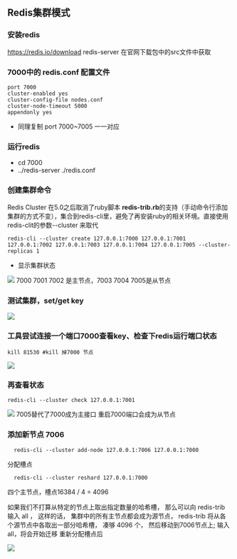 ## Redis集群模式
### 安装redis
https://redis.io/download
redis-server 在官网下载包中的src文件中获取


### 7000中的 redis.conf 配置文件
~~~
port 7000
cluster-enabled yes
cluster-config-file nodes.conf
cluster-node-timeout 5000
appendonly yes
~~~

- 同理复制 port 7000~7005 一一对应

### 运行redis
- cd 7000 
- ../redis-server ./redis.conf

### 创建集群命令
Redis Cluster 在5.0之后取消了ruby脚本 **redis-trib.rb**的支持（手动命令行添加集群的方式不变），集合到redis-cli里，避免了再安装ruby的相关环境。直接使用redis-clit的参数--cluster 来取代

```
redis-cli --cluster create 127.0.0.1:7000 127.0.0.1:7001 127.0.0.1:7002 127.0.0.1:7003 127.0.0.1:7004 127.0.0.1:7005 --cluster-replicas 1
```

- 显示集群状态
<img src="/后端/redis/redis-1.png" />
7000 7001 7002 是主节点，7003 7004 7005是从节点


### 测试集群，set/get key
<img src="/后端/redis/redis-2.png" />

### 工具尝试连接一个端口7000查看key、检查下redis运行端口状态
```
kill 81530 #kill 掉7000 节点
``` 

<img src="/后端/redis/redis-3.png" />


### 再查看状态
```
redis-cli --cluster check 127.0.0.1:7001
```

<img src="/后端/redis/redis-4.png" />
7005替代了7000成为主接口
重启7000端口会成为从节点


### 添加新节点 7006
```
  redis-cli --cluster add-node 127.0.0.1:7006 127.0.0.1:7000
```
分配槽点

```
  redis-cli --cluster reshard 127.0.0.1:7000
```

四个主节点，槽点16384 / 4 = 4096

如果我们不打算从特定的节点上取出指定数量的哈希槽， 那么可以向 redis-trib 输入 all ， 这样的话， 集群中的所有主节点都会成为源节点， redis-trib 将从各个源节点中各取出一部分哈希槽， 凑够 4096 个， 然后移动到7006节点上; 输入all，将会开始迁移
重新分配槽点后

<img src="/后端/redis/redis-5.png" />